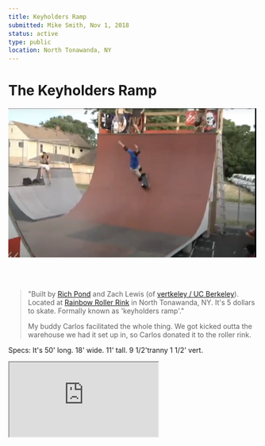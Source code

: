 ```yaml
---
title: Keyholders Ramp
submitted: Mike Smith, Nov 1, 2018
status: active
type: public
location: North Tonawanda, NY
---
```


# The Keyholders Ramp

<img src="../../public/images/keyholders.png" width="500px" height="300px"/>

<br/><br/>

> "Built by [Rich Pond](/ramps/pond/) and Zach Lewis (of [vertkeley / UC Berkeley](/ramps/berkeley/)).   Located at [Rainbow Roller Rink](https://rainbowrink.com/) in North Tonawanda, NY. It's 5 dollars to skate. Formally known as 'keyholders ramp'."   
>
> My buddy Carlos facilitated the whole thing.  We got kicked outta the warehouse we had it set up in, so Carlos donated it to the roller rink.

Specs: It's 50' long. 18' wide. 11' tall. 9 1/2'tranny 1 1/2' vert.


<iframe src="https://www.youtube.com/embed/oW93c65ccpU"/>